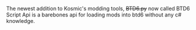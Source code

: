 The newest addition to Kosmic's modding tools, ~~BTD6.py~~ now called BTD6 Script Api is a barebones api for loading mods into btd6 without any c# knowledge.
